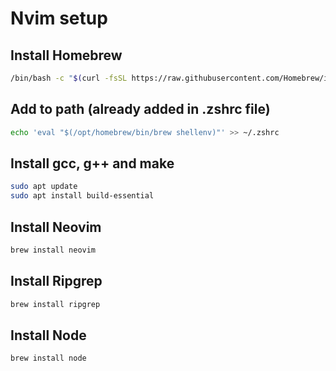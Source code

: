 # Nvim setup 
## Install Homebrew
```bash
/bin/bash -c "$(curl -fsSL https://raw.githubusercontent.com/Homebrew/install/HEAD/install.sh)"
```

## Add to path (already added in .zshrc file)
```bash 
echo 'eval "$(/opt/homebrew/bin/brew shellenv)"' >> ~/.zshrc
```

## Install gcc, g++ and make
```bash
sudo apt update
sudo apt install build-essential
```
## Install Neovim
```bash
brew install neovim
```

## Install Ripgrep
```bash
brew install ripgrep
```
## Install Node
```bash
brew install node
```
